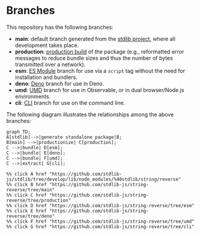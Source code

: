 <!--

@license Apache-2.0

Copyright (c) 2023 The Stdlib Authors.

Licensed under the Apache License, Version 2.0 (the "License");
you may not use this file except in compliance with the License.
You may obtain a copy of the License at

    http://www.apache.org/licenses/LICENSE-2.0

Unless required by applicable law or agreed to in writing, software
distributed under the License is distributed on an "AS IS" BASIS,
WITHOUT WARRANTIES OR CONDITIONS OF ANY KIND, either express or implied.
See the License for the specific language governing permissions and
limitations under the License.

-->

# Branches

This repository has the following branches:

-   **main**: default branch generated from the [stdlib project][stdlib-url], where all development takes place.
-   **production**: [production build][production-url] of the package (e.g., reformatted error messages to reduce bundle sizes and thus the number of bytes transmitted over a network).
-   **esm**: [ES Module][esm-url] branch for use via a `script` tag without the need for installation and bundlers.
-   **deno**: [Deno][deno-url] branch for use in Deno.
-   **umd**: [UMD][umd-url] branch for use in Observable, or in dual browser/Node.js environments.
-   **cli**: [CLI][cli-url] branch for use on the command line.

The following diagram illustrates the relationships among the above branches:

```mermaid
graph TD;
A[stdlib]-->|generate standalone package|B;
B[main] -->|productionize| C[production];
C -->|bundle| D[esm];
C -->|bundle| E[deno];
C -->|bundle| F[umd];
C -->|extract| G[cli];

%% click A href "https://github.com/stdlib-js/stdlib/tree/develop/lib/node_modules/%40stdlib/string/reverse"
%% click B href "https://github.com/stdlib-js/string-reverse/tree/main"
%% click C href "https://github.com/stdlib-js/string-reverse/tree/production"
%% click D href "https://github.com/stdlib-js/string-reverse/tree/esm"
%% click E href "https://github.com/stdlib-js/string-reverse/tree/deno"
%% click F href "https://github.com/stdlib-js/string-reverse/tree/umd"
%% click G href "https://github.com/stdlib-js/string-reverse/tree/cli"
```

[stdlib-url]: https://github.com/stdlib-js/stdlib/tree/develop/lib/node_modules/%40stdlib/string/reverse
[production-url]: https://github.com/stdlib-js/string-reverse/tree/production
[deno-url]: https://github.com/stdlib-js/string-reverse/tree/deno
[umd-url]: https://github.com/stdlib-js/string-reverse/tree/umd
[esm-url]: https://github.com/stdlib-js/string-reverse/tree/esm
[cli-url]: https://github.com/stdlib-js/string-reverse/tree/cli